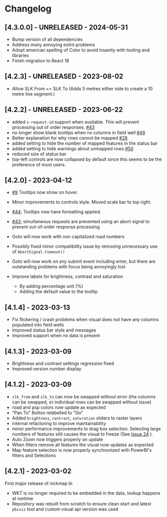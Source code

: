 # Changelog

## [4.3.0.0] - UNRELEASED - 2024-05-31

- Bump version of all dependencies
- Address many annoying eslint problems
- Adopt american spelling of Color to avoid insanity with tooling
  and libraries
- Finish migration to React 18

## [4.2.3] - UNRELEASED - 2023-08-02

- Allow SLK From == SLK To (Adds 5 metres either side to create a 10 metre line segment.)

## [4.2.2] - UNRELEASED - 2023-06-22

- added `x-request-id` support when available. This will prevent processing out
  of order responses.
  [#43](https://github.com/thehappycheese/nickmap-bi/issues/43)
- no longer show blank tooltips when no columns in field well
  [#49](https://github.com/thehappycheese/nickmap-bi/issues/49)
- Better explanation for why rows cannot be mapped
  [#28](https://github.com/thehappycheese/nickmap-bi/issues/28)
- added setting to hide the number of mapped features in the status bar
- added setting to hide warnings about unmapped rows
  [#50](https://github.com/thehappycheese/nickmap-bi/issues/50)
- reduced size of status bar
- top-left controls are now collapsed by default since this seems to be the
  preference of most users.

## [4.2.0] - 2023-04-12

- [#9](https://github.com/thehappycheese/nickmap-bi/issues/9) Tooltips now show on hover.
- Minor improvements to controls style. Moved scale bar to top right.

- [#44](https://github.com/thehappycheese/nickmap-bi/issues/44); Tooltips now have formatting applied.
- [#43](https://github.com/thehappycheese/nickmap-bi/issues/43); simultaneous requests are prevented using an abort signal to prevent out-of-order response processing
- Goto will now work with non capitalized road numbers
- Possibly fixed minor compatibility issue by removing unnecessary use of `AbortSignal.timeout()`
- Goto will now work on any submit event including enter, but there are
  outstanding problems with focus being annoyingly lost
- Improve labels for brightness, contrast and saturation
  - By adding percentage unit (%)
  - Adding the default value to the tooltip

## [4.1.4] - 2023-03-13

- Fix flickering / crash problems when visual does not have any columns populated into field wells
- Improved status bar style and messages
- Improved support when no data is present

## [4.1.3] - 2023-03-09

- Brightness and contrast settings regression fixed
- Improved version number display

## [4.1.2] - 2023-03-09

- `slk_from` and `slk_to` can now be swapped without error (the columns can be swapped, or individual rows can be swapped without issue)
- road and psp colors now update as expected
- "Pan To" Button relabelled to "Go"
- Added `brightness`, `contrast`, `saturation` sliders to raster layers
- internal refactoring to improve maintainability
- minor performance improvements to drag box selection. Selecting large numbers of features still causes the visual to freeze (See [Issue 24](https://github.com/thehappycheese/nickmap-bi/issues/24) ).
- Auto Zoom now triggers properly on update
- When filters remove all features the visual now updates as expected
- Map feature selection is now properly synchronized with PowerBI's filters and Selections

## [4.2.1] - 2023-03-02

First major release of nickmap bi

- WKT is no longer required to be embedded in the data, lookup happens at runtime
- Repository was rebuilt from scratch to ensure clean start and latest `pbiviz` tool and custom visual api version was used
